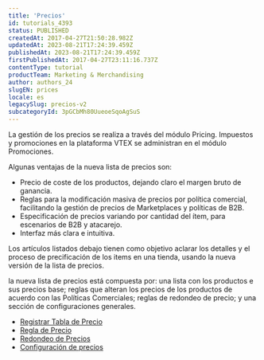 ```yaml
---
title: 'Precios'
id: tutorials_4393
status: PUBLISHED
createdAt: 2017-04-27T21:50:28.982Z
updatedAt: 2023-08-21T17:24:39.459Z
publishedAt: 2023-08-21T17:24:39.459Z
firstPublishedAt: 2017-04-27T23:11:16.737Z
contentType: tutorial
productTeam: Marketing & Merchandising
author: authors_24
slugEN: prices
locale: es
legacySlug: precios-v2
subcategoryId: 3pGCbMh80UueoeSqoAgSuS
---
```


La gestión de los precios se realiza a través del módulo Pricing. 
Impuestos y promociones en la plataforma VTEX se administran en el módulo Promociones.

Algunas ventajas de la nueva lista de precios son:

- Precio de coste de los productos, dejando claro el margen bruto de ganancia.
- Reglas para la modificación masiva de precios por política comercial, facilitando la gestión de precios de Marketplaces y políticas de B2B.
- Especificación de precios variando por cantidad del ítem, para escenarios de B2B y atacarejo.
- Interfaz más clara e intuitiva.

Los artículos listados debajo tienen como objetivo aclarar los detalles y el proceso de precificación de los items en una tienda, usando la nueva versión de la lista de precios.

la nueva lista de precios está compuesta por: una lista con los productos e sus precios base; reglas que alteran los precios de los productos de acuerdo con las Políticas Comerciales; reglas de redondeo de precio; y una sección de configuraciones generales.

- [Registrar Tabla de Precio](/es/tracks/precios-101--6f8pwCns3PJHqMvQSugNfP/2WQ3pVYfQpXkJnHr7VTFBv)
- [Regla de Precio](/es/tracks/precios-101--6f8pwCns3PJHqMvQSugNfP/2rBirbpB7wLnei4dQ9KGMW)
- [Redondeo de Precios](/es/tutorial/precio-psicologico-v2/)
- [Configuración de precios](/es/tutorial/configuracion-de-precios--3hbBtCzNUBrj8GaWgCtSWN)
